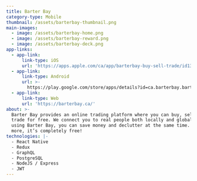 ```yaml
---
title: Barter Bay
category-type: Mobile
thumbnail: /assets/barterbay-thumbnail.png
main-images:
  - image: /assets/barterbay-home.png
  - image: /assets/barterbay-reward.png
  - image: /assets/barterbay-deck.png
app-links:
  - app-link:
      link-type: iOS
      url: 'https://apps.apple.com/ca/app/barterbay-buy-sell-trade/id1329124837'
  - app-link:
      link-type: Android
      url: >-
        https://play.google.com/store/apps/details?id=ca.barterbay.barterbay&hl=en_US
  - app-link:
      link-type: Web
      url: 'https://barterbay.ca/'
about: >-
  Barter Bay provides an online trading platform where you can buy, sell and
  trade for free. We connect you to real people both locally and globally. By
  using Barter Bay, you can save money and declutter at the same time. ☀️ What’s
  more, it’s completely free!
technologies: |-
  - React Native
  - Redux
  - GraphQL
  - PostgreSQL
  - NodeJS / Express
  - JWT
---
```


